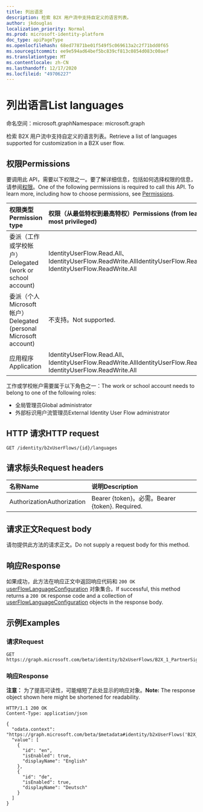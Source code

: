 ```yaml
---
title: 列出语言
description: 检索 B2X 用户流中支持自定义的语言列表。
author: jkdouglas
localization_priority: Normal
ms.prod: microsoft-identity-platform
doc_type: apiPageType
ms.openlocfilehash: 68ed77871be01f549f5c069613a2c2f71bdd0f65
ms.sourcegitcommit: ee9e594ad64bef5bc839cf813c0854d083c00aef
ms.translationtype: MT
ms.contentlocale: zh-CN
ms.lasthandoff: 12/17/2020
ms.locfileid: "49706227"
---
```

# <a name="list-languages"></a><span data-ttu-id="4bc91-103">列出语言</span><span class="sxs-lookup"><span data-stu-id="4bc91-103">List languages</span></span>

<span data-ttu-id="4bc91-104">命名空间：microsoft.graph</span><span class="sxs-lookup"><span data-stu-id="4bc91-104">Namespace: microsoft.graph</span></span>

<span data-ttu-id="4bc91-105">检索 B2X 用户流中支持自定义的语言列表。</span><span class="sxs-lookup"><span data-stu-id="4bc91-105">Retrieve a list of languages supported for customization in a B2X user flow.</span></span>

## <a name="permissions"></a><span data-ttu-id="4bc91-106">权限</span><span class="sxs-lookup"><span data-stu-id="4bc91-106">Permissions</span></span>

<span data-ttu-id="4bc91-p101">要调用此 API，需要以下权限之一。要了解详细信息，包括如何选择权限的信息，请参阅[权限](/graph/permissions-reference)。</span><span class="sxs-lookup"><span data-stu-id="4bc91-p101">One of the following permissions is required to call this API. To learn more, including how to choose permissions, see [Permissions](/graph/permissions-reference).</span></span>

|<span data-ttu-id="4bc91-109">权限类型</span><span class="sxs-lookup"><span data-stu-id="4bc91-109">Permission type</span></span>      | <span data-ttu-id="4bc91-110">权限（从最低特权到最高特权）</span><span class="sxs-lookup"><span data-stu-id="4bc91-110">Permissions (from least to most privileged)</span></span>              |
|:--------------------|:---------------------------------------------------------|
|<span data-ttu-id="4bc91-111">委派（工作或学校帐户）</span><span class="sxs-lookup"><span data-stu-id="4bc91-111">Delegated (work or school account)</span></span>|<span data-ttu-id="4bc91-112">IdentityUserFlow.Read.All、IdentityUserFlow.ReadWrite.All</span><span class="sxs-lookup"><span data-stu-id="4bc91-112">IdentityUserFlow.Read.All, IdentityUserFlow.ReadWrite.All</span></span>|
|<span data-ttu-id="4bc91-113">委派（个人 Microsoft 帐户）</span><span class="sxs-lookup"><span data-stu-id="4bc91-113">Delegated (personal Microsoft account)</span></span>| <span data-ttu-id="4bc91-114">不支持。</span><span class="sxs-lookup"><span data-stu-id="4bc91-114">Not supported.</span></span>|
|<span data-ttu-id="4bc91-115">应用程序</span><span class="sxs-lookup"><span data-stu-id="4bc91-115">Application</span></span>|<span data-ttu-id="4bc91-116">IdentityUserFlow.Read.All、IdentityUserFlow.ReadWrite.All</span><span class="sxs-lookup"><span data-stu-id="4bc91-116">IdentityUserFlow.Read.All, IdentityUserFlow.ReadWrite.All</span></span>|

<span data-ttu-id="4bc91-117">工作或学校帐户需要属于以下角色之一：</span><span class="sxs-lookup"><span data-stu-id="4bc91-117">The work or school account needs to belong to one of the following roles:</span></span>

* <span data-ttu-id="4bc91-118">全局管理员</span><span class="sxs-lookup"><span data-stu-id="4bc91-118">Global administrator</span></span>
* <span data-ttu-id="4bc91-119">外部标识用户流管理员</span><span class="sxs-lookup"><span data-stu-id="4bc91-119">External Identity User Flow administrator</span></span>

## <a name="http-request"></a><span data-ttu-id="4bc91-120">HTTP 请求</span><span class="sxs-lookup"><span data-stu-id="4bc91-120">HTTP request</span></span>

<!-- {
  "blockType": "ignored"
}
-->

``` http
GET /identity/b2xUserFlows/{id}/languages
```

## <a name="request-headers"></a><span data-ttu-id="4bc91-121">请求标头</span><span class="sxs-lookup"><span data-stu-id="4bc91-121">Request headers</span></span>

|<span data-ttu-id="4bc91-122">名称</span><span class="sxs-lookup"><span data-stu-id="4bc91-122">Name</span></span>|<span data-ttu-id="4bc91-123">说明</span><span class="sxs-lookup"><span data-stu-id="4bc91-123">Description</span></span>|
|:---|:---|
|<span data-ttu-id="4bc91-124">Authorization</span><span class="sxs-lookup"><span data-stu-id="4bc91-124">Authorization</span></span>|<span data-ttu-id="4bc91-p102">Bearer {token}。必需。</span><span class="sxs-lookup"><span data-stu-id="4bc91-p102">Bearer {token}. Required.</span></span>|

## <a name="request-body"></a><span data-ttu-id="4bc91-127">请求正文</span><span class="sxs-lookup"><span data-stu-id="4bc91-127">Request body</span></span>

<span data-ttu-id="4bc91-128">请勿提供此方法的请求正文。</span><span class="sxs-lookup"><span data-stu-id="4bc91-128">Do not supply a request body for this method.</span></span>

## <a name="response"></a><span data-ttu-id="4bc91-129">响应</span><span class="sxs-lookup"><span data-stu-id="4bc91-129">Response</span></span>

<span data-ttu-id="4bc91-130">如果成功，此方法在响应正文中返回响应代码和 `200 OK` [userFlowLanguageConfiguration](../resources/userflowlanguageconfiguration.md) 对象集合。</span><span class="sxs-lookup"><span data-stu-id="4bc91-130">If successful, this method returns a `200 OK` response code and a collection of [userFlowLanguageConfiguration](../resources/userflowlanguageconfiguration.md) objects in the response body.</span></span>

## <a name="examples"></a><span data-ttu-id="4bc91-131">示例</span><span class="sxs-lookup"><span data-stu-id="4bc91-131">Examples</span></span>

### <a name="request"></a><span data-ttu-id="4bc91-132">请求</span><span class="sxs-lookup"><span data-stu-id="4bc91-132">Request</span></span>

<!-- {
  "blockType": "request",
  "name": "get_userflowlanguageconfiguration"
}
-->

``` http
GET https://graph.microsoft.com/beta/identity/b2xUserFlows/B2X_1_PartnerSignUp/languages
```

### <a name="response"></a><span data-ttu-id="4bc91-133">响应</span><span class="sxs-lookup"><span data-stu-id="4bc91-133">Response</span></span>

<span data-ttu-id="4bc91-134">**注意：** 为了提高可读性，可能缩短了此处显示的响应对象。</span><span class="sxs-lookup"><span data-stu-id="4bc91-134">**Note:** The response object shown here might be shortened for readability.</span></span>
<!-- {
  "blockType": "response",
  "truncated": true,
  "@odata.type": "Collection(microsoft.graph.userFlowLanguageConfiguration)"
}
-->

``` http
HTTP/1.1 200 OK
Content-Type: application/json

{
  "odata.context": "https://graph.microsoft.com/beta/$metadata#identity/b2xUserFlows('B2X_1_PartnerSignUp')/languages",
  "value": [
    {
      "id": "en",
      "isEnabled": true,
      "displayName": "English"
    },
    {
      "id": "de",
      "isEnabled": true,
      "displayName": "Deutsch"
    }
  ]
}
```

